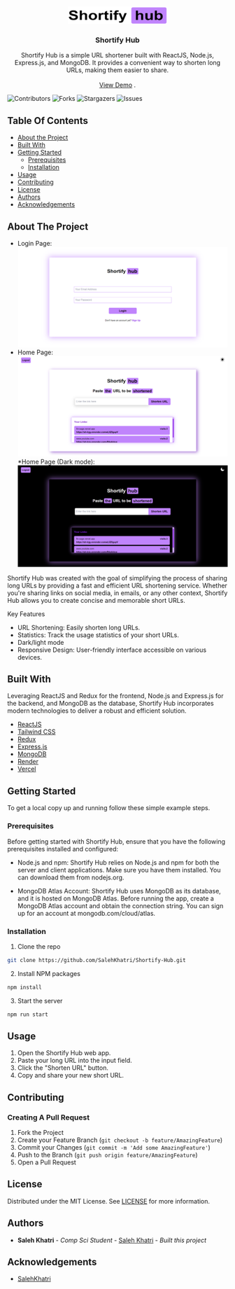 <br/>
<p align="center">
  <a href="https://github.com/SalehKhatri/Shortify-Hub">
    <img src="public/images/logo.png" alt="Logo" width="228" height="40">
  </a>

  <h3 align="center">Shortify Hub</h3>

  <p align="center">
    Shortify Hub is a simple URL shortener built with ReactJS, Node.js, Express.js, and MongoDB. It provides a convenient way to shorten long URLs, making them easier to share.
    <br/>
    <br/>
    <a href="https://shortify-hub.vercel.app/">View Demo</a>
    .
  </p>
</p>

![Contributors](https://img.shields.io/github/contributors/SalehKhatri/Shortify-Hub?color=dark-green) ![Forks](https://img.shields.io/github/forks/SalehKhatri/Shortify-Hub?style=social) ![Stargazers](https://img.shields.io/github/stars/SalehKhatri/Shortify-Hub?style=social) ![Issues](https://img.shields.io/github/issues/SalehKhatri/Shortify-Hub) 

## Table Of Contents

* [About the Project](#about-the-project)
* [Built With](#built-with)
* [Getting Started](#getting-started)
  * [Prerequisites](#prerequisites)
  * [Installation](#installation)
* [Usage](#usage)
* [Contributing](#contributing)
* [License](#license)
* [Authors](#authors)
* [Acknowledgements](#acknowledgements)

## About The Project
* Login Page:
![Screen Shot](public/images/loginPage.png)
* Home Page:
![Screen Shot](public/images/homePage.png)
*Home Page (Dark mode):
![Screen Shot](public/images/homePageDark.png)

Shortify Hub was created with the goal of simplifying the process of sharing long URLs by providing a fast and efficient URL shortening service. Whether you're sharing links on social media, in emails, or any other context, Shortify Hub allows you to create concise and memorable short URLs.

Key Features
* URL Shortening: Easily shorten long URLs.
* Statistics: Track the usage statistics of your short URLs.
* Dark/light mode
* Responsive Design: User-friendly interface accessible on various devices.



## Built With

Leveraging ReactJS and Redux for the frontend, Node.js and Express.js for the backend, and MongoDB as the database, Shortify Hub incorporates modern technologies to deliver a robust and efficient solution.

* [ReactJS](https://react.dev/)
* [Tailwind CSS](https://tailwindcss.com/)
* [Redux](https://redux.js.org/)
* [Express.js](https://expressjs.com/)
* [MongoDB](https://mongodb.com/)
* [Render](https://render.com/)
* [Vercel](https://vercel.com/)

## Getting Started

To get a local copy up and running follow these simple example steps.

### Prerequisites

Before getting started with Shortify Hub, ensure that you have the following prerequisites installed and configured:

* Node.js and npm: Shortify Hub relies on Node.js and npm for both the server and client applications. Make sure you have them installed. You can download them from nodejs.org.

* MongoDB Atlas Account: Shortify Hub uses MongoDB as its database, and it is hosted on MongoDB Atlas. Before running the app, create a MongoDB Atlas account and obtain the connection string. You can sign up for an account at mongodb.com/cloud/atlas.


### Installation


1. Clone the repo

```sh
git clone https://github.com/SalehKhatri/Shortify-Hub.git
```

2. Install NPM packages

```sh
npm install
```

3. Start the server

```sh
npm run start
```

## Usage

1. Open the Shortify Hub web app.
2. Paste your long URL into the input field.
3. Click the "Shorten URL" button.
4.  Copy and share your new short URL.

## Contributing



### Creating A Pull Request

1. Fork the Project
2. Create your Feature Branch (`git checkout -b feature/AmazingFeature`)
3. Commit your Changes (`git commit -m 'Add some AmazingFeature'`)
4. Push to the Branch (`git push origin feature/AmazingFeature`)
5. Open a Pull Request

## License

Distributed under the MIT License. See [LICENSE](https://github.com/SalehKhatri/Shortify-Hub/blob/main/LICENSE.md) for more information.

## Authors

* **Saleh Khatri** - *Comp Sci Student* - [Saleh Khatri](https://github.com/SalehKhatri/) - *Built this project*

## Acknowledgements

* [SalehKhatri](https://github.com/SalehKhatri/)

